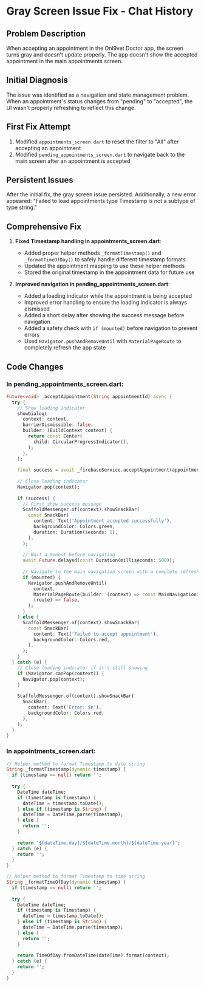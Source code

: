# Gray Screen Issue Fix - Chat History

## Problem Description
When accepting an appointment in the Onl9vet Doctor app, the screen turns gray and doesn't update properly. The app doesn't show the accepted appointment in the main appointments screen.

## Initial Diagnosis
The issue was identified as a navigation and state management problem. When an appointment's status changes from "pending" to "accepted", the UI wasn't properly refreshing to reflect this change.

## First Fix Attempt
1. Modified `appointments_screen.dart` to reset the filter to "All" after accepting an appointment
2. Modified `pending_appointments_screen.dart` to navigate back to the main screen after an appointment is accepted

## Persistent Issues
After the initial fix, the gray screen issue persisted. Additionally, a new error appeared: "Failed to load appointments type Timestamp is not a subtype of type string."

## Comprehensive Fix
1. **Fixed Timestamp handling in appointments_screen.dart**:
   - Added proper helper methods `_formatTimestamp()` and `_formatTimeOfDay()` to safely handle different timestamp formats
   - Updated the appointment mapping to use these helper methods
   - Stored the original timestamp in the appointment data for future use

2. **Improved navigation in pending_appointments_screen.dart**:
   - Added a loading indicator while the appointment is being accepted
   - Improved error handling to ensure the loading indicator is always dismissed
   - Added a short delay after showing the success message before navigation
   - Added a safety check with `if (mounted)` before navigation to prevent errors
   - Used `Navigator.pushAndRemoveUntil` with `MaterialPageRoute` to completely refresh the app state

## Code Changes

### In pending_appointments_screen.dart:
```dart
Future<void> _acceptAppointment(String appointmentId) async {
  try {
    // Show loading indicator
    showDialog(
      context: context,
      barrierDismissible: false,
      builder: (BuildContext context) {
        return const Center(
          child: CircularProgressIndicator(),
        );
      },
    );
    
    final success = await _firebaseService.acceptAppointment(appointmentId);
    
    // Close loading indicator
    Navigator.pop(context);
    
    if (success) {
      // First show success message
      ScaffoldMessenger.of(context).showSnackBar(
        const SnackBar(
          content: Text('Appointment accepted successfully'),
          backgroundColor: Colors.green,
          duration: Duration(seconds: 1),
        ),
      );
      
      // Wait a moment before navigating
      await Future.delayed(const Duration(milliseconds: 500));
      
      // Navigate to the main navigation screen with a complete refresh
      if (mounted) {
        Navigator.pushAndRemoveUntil(
          context,
          MaterialPageRoute(builder: (context) => const MainNavigationScreen()),
          (route) => false,
        );
      }
    } else {
      ScaffoldMessenger.of(context).showSnackBar(
        const SnackBar(
          content: Text('Failed to accept appointment'),
          backgroundColor: Colors.red,
        ),
      );
    }
  } catch (e) {
    // Close loading indicator if it's still showing
    if (Navigator.canPop(context)) {
      Navigator.pop(context);
    }
    
    ScaffoldMessenger.of(context).showSnackBar(
      SnackBar(
        content: Text('Error: $e'),
        backgroundColor: Colors.red,
      ),
    );
  }
}
```

### In appointments_screen.dart:
```dart
// Helper method to format Timestamp to date string
String _formatTimestamp(dynamic timestamp) {
  if (timestamp == null) return '';
  
  try {
    DateTime dateTime;
    if (timestamp is Timestamp) {
      dateTime = timestamp.toDate();
    } else if (timestamp is String) {
      dateTime = DateTime.parse(timestamp);
    } else {
      return '';
    }
    
    return '${dateTime.day}/${dateTime.month}/${dateTime.year}';
  } catch (e) {
    return '';
  }
}

// Helper method to format Timestamp to time string
String _formatTimeOfDay(dynamic timestamp) {
  if (timestamp == null) return '';
  
  try {
    DateTime dateTime;
    if (timestamp is Timestamp) {
      dateTime = timestamp.toDate();
    } else if (timestamp is String) {
      dateTime = DateTime.parse(timestamp);
    } else {
      return '';
    }
    
    return TimeOfDay.fromDateTime(dateTime).format(context);
  } catch (e) {
    return '';
  }
}
```